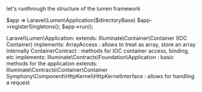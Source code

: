 let's runthrough the structure of the lumen framework

$app => Laravel\Lumen\Application($directoryBase)
$app->registerSingletons();
$app->run();

Laravel\Lumen\Application: 
    extends: 
         Illuminate\Container\Container (IOC Container)
                implements:
                        ArrayAccess   : allows to treat as array, store an array internally
                        ContainerContract : methods for IOC container access, binding, etc
    implements:
        Illuminate\Contracts\Foundation\Application : basic methods for the application
                extends:
                        Illuminate\Contracts\Container\Container
        Symphony\Component\HttpKernel\HttpKernelInterface : allows for handling a request

